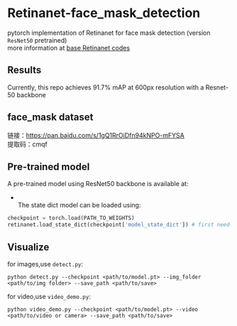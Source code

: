 # Retinanet-face_mask_detection
pytorch implementation of Retinanet for face mask detection (version `ResNet50` pretrained)<br>
more information at [base Retinanet codes](https://github.com/yhenon/pytorch-retinanet)<br>
## Results
Currently, this repo achieves 91.7% mAP at 600px resolution with a Resnet-50 backbone<br>
## face_mask dataset
链接：https://pan.baidu.com/s/1gQ1RrOiDfn94kNPO-mFYSA <br>
提取码：cmqf<br>
## Pre-trained model
A pre-trained model using ResNet50 backbone is available at:<br>
* <dict><br> 
The state dict model can be loaded using:<br>
```Python
checkpoint = torch.load(PATH_TO_WEIGHTS)
retinanet.load_state_dict(checkpoint['model_state_dict']) # first need to remove prefix 'module.'
```
  
## Visualize
for images,use `detect.py`:<br>
```shell
python detect.py --checkpoint <path/to/model.pt> --img_folder <path/to/img folder> --save_path <path/to/save> 
```
for video,use `video_demo.py`:<br>
```shell
python video_demo.py --checkpoint <path/to/model.pt> --video <path/to/video or camera> --save_path <path/to/save> 
```

